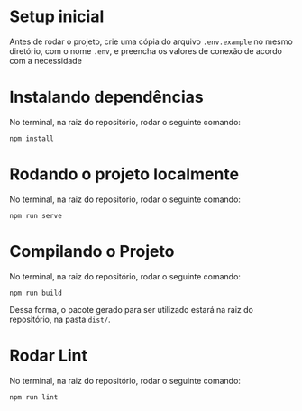 # Setup inicial
Antes de rodar o projeto, crie uma cópia do arquivo `.env.example` no mesmo diretório, com o nome `.env`, e preencha os valores de conexão de acordo com a necessidade

# Instalando dependências
No terminal, na raiz do repositório, rodar o seguinte comando:
```
npm install
```

#  Rodando o projeto localmente
No terminal, na raiz do repositório, rodar o seguinte comando:
```
npm run serve
```

# Compilando o Projeto
No terminal, na raiz do repositório, rodar o seguinte comando:
```
npm run build
```
Dessa forma, o pacote gerado para ser utilizado estará na raiz do repositório, na pasta `dist/`.

# Rodar Lint
No terminal, na raiz do repositório, rodar o seguinte comando:
```
npm run lint
```

